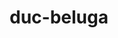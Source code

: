 ---
title: duc-beluga
github: https://github.com/duc-beluga
mode: light
transition: 1s
score: 42.6
archetype:
- Little Bit of Everything
---